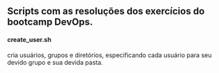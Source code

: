 ## Scripts com as resoluções dos exercícios do bootcamp DevOps.

#### create_user.sh 
cria usuários, grupos e diretórios, especificando cada usuário para seu devido grupo e sua devida pasta.

